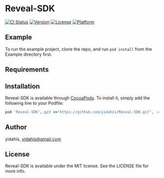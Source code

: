 # Reveal-SDK

[![CI Status](https://img.shields.io/travis/yidahis/Reveal-SDK.svg?style=flat)](https://travis-ci.org/yidahis/Reveal-SDK)
[![Version](https://img.shields.io/cocoapods/v/Reveal-SDK.svg?style=flat)](https://cocoapods.org/pods/Reveal-SDK)
[![License](https://img.shields.io/cocoapods/l/Reveal-SDK.svg?style=flat)](https://cocoapods.org/pods/Reveal-SDK)
[![Platform](https://img.shields.io/cocoapods/p/Reveal-SDK.svg?style=flat)](https://cocoapods.org/pods/Reveal-SDK)

## Example

To run the example project, clone the repo, and run `pod install` from the Example directory first.

## Requirements

## Installation

Reveal-SDK is available through [CocoaPods](https://cocoapods.org). To install
it, simply add the following line to your Podfile:

```ruby
pod 'Reveal-SDK',:git =>"https://github.com/yidahis/Reveal-SDK.git", :configurations => ['Debug']
```

## Author

yidahis, yidahis@gmail.com

## License

Reveal-SDK is available under the MIT license. See the LICENSE file for more info.
